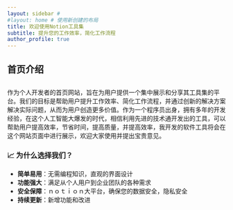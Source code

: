 ```yaml
---
layout: sidebar # 
#layout: home # 使用新创建的布局
title: 欢迎使用Notion工具集
subtitle: 提升您的工作效率，简化工作流程
author_profile: true
---
```


## 首页介绍
## 

作为个人开发者的首页网站，旨在为用户提供一个集中展示和分享其工具集的平台。我们的目标是帮助用户提升工作效率、简化工作流程，并通过创新的解决方案解决实际问题，从而为用户创造更多价值。作为一个程序员出身，拥有多年的开发经验，在这个人工智能大爆发的时代，相信利用先进的技术通开发出的工具，可以帮助用户提高效率，节省时间，提高质量，并提高效率，我开发的软件工具将会在这个网站页面中进行展示，欢迎大家使用并提出宝贵意见。


### 📈 为什么选择我们？

- **简单易用**：无需编程知识，直观的界面设计
- **功能强大**：满足从个人用户到企业团队的各种需求
- **安全保障**：ｎｏｔｉｏｎ大平台，确保您的数据安全，隐私安全
- **持续更新**：新增功能和改进



